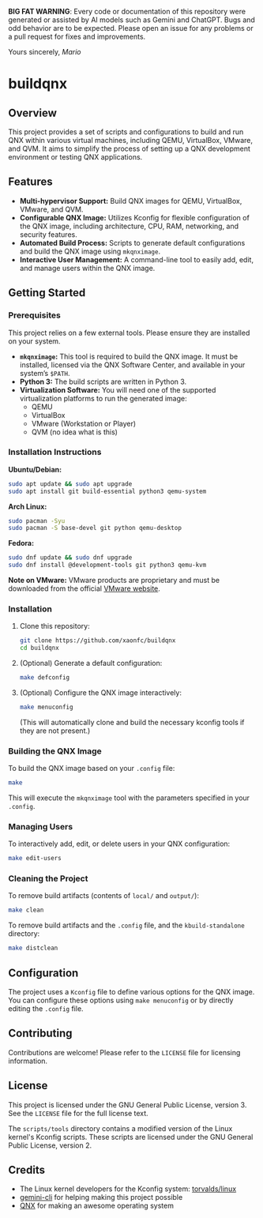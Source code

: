 **BIG FAT WARNING**: Every code or documentation of this repository were generated or assisted by AI models such as Gemini and ChatGPT. Bugs and odd behavior are to be expected. Please open an issue for any problems or a pull request for fixes and improvements. 

Yours sincerely,
*Mario*

# buildqnx

## Overview

This project provides a set of scripts and configurations to build and run QNX within various virtual machines, including QEMU, VirtualBox, VMware, and QVM. It aims to simplify the process of setting up a QNX development environment or testing QNX applications.

## Features

*   **Multi-hypervisor Support:** Build QNX images for QEMU, VirtualBox, VMware, and QVM.
*   **Configurable QNX Image:** Utilizes Kconfig for flexible configuration of the QNX image, including architecture, CPU, RAM, networking, and security features.
*   **Automated Build Process:** Scripts to generate default configurations and build the QNX image using `mkqnximage`.
*   **Interactive User Management:** A command-line tool to easily add, edit, and manage users within the QNX image.

## Getting Started

### Prerequisites

This project relies on a few external tools. Please ensure they are installed on your system.

*   **`mkqnximage`:** This tool is required to build the QNX image. It must be installed, licensed via the QNX Software Center, and available in your system’s `$PATH`.
*   **Python 3:** The build scripts are written in Python 3.
*   **Virtualization Software:** You will need one of the supported virtualization platforms to run the generated image:
    *   QEMU
    *   VirtualBox
    *   VMware (Workstation or Player)
    *   QVM (no idea what is this)

### Installation Instructions

**Ubuntu/Debian:**
```bash
sudo apt update && sudo apt upgrade
sudo apt install git build-essential python3 qemu-system
```

**Arch Linux:**
```bash
sudo pacman -Syu
sudo pacman -S base-devel git python qemu-desktop
```

**Fedora:**
```bash
sudo dnf update && sudo dnf upgrade
sudo dnf install @development-tools git python3 qemu-kvm
```

**Note on VMware:** VMware products are proprietary and must be downloaded from the official [VMware website](https://www.vmware.com/products/desktop-hypervisor/workstation-and-fusion).

### Installation

1.  Clone this repository:
    ```bash
    git clone https://github.com/xaonfc/buildqnx
    cd buildqnx
    ```

2.  (Optional) Generate a default configuration:
    ```bash
    make defconfig
    ```

3.  (Optional) Configure the QNX image interactively:
    ```bash
    make menuconfig
    ```
    (This will automatically clone and build the necessary kconfig tools if they are not present.)

### Building the QNX Image

To build the QNX image based on your `.config` file:

```bash
make
```

This will execute the `mkqnximage` tool with the parameters specified in your `.config`.

### Managing Users

To interactively add, edit, or delete users in your QNX configuration:

```bash
make edit-users
```

### Cleaning the Project

To remove build artifacts (contents of `local/` and `output/`):

```bash
make clean
```

To remove build artifacts and the `.config` file, and the `kbuild-standalone` directory:

```bash
make distclean
```

## Configuration

The project uses a `Kconfig` file to define various options for the QNX image. You can configure these options using `make menuconfig` or by directly editing the `.config` file.

## Contributing

Contributions are welcome! Please refer to the `LICENSE` file for licensing information.

## License

This project is licensed under the GNU General Public License, version 3. See the `LICENSE` file for the full license text.

The `scripts/tools` directory contains a modified version of the Linux kernel's Kconfig scripts. These scripts are licensed under the GNU General Public License, version 2.

## Credits

- The Linux kernel developers for the Kconfig system: [torvalds/linux](https://github.com/torvalds/linux)
- [gemini-cli](https://github.com/google-gemini/gemini-cli) for helping making this project possible
- [QNX](https://blackberry.qnx.com/en) for making an awesome operating system